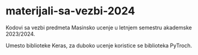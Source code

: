 # materijali-sa-vezbi-2024

Kodovi sa vezbi predmeta Masinsko ucenje u letnjem semestru akademske 2023/2024. 

Umesto biblioteke Keras, za duboko ucenje koristice se biblioteka PyTroch. 
